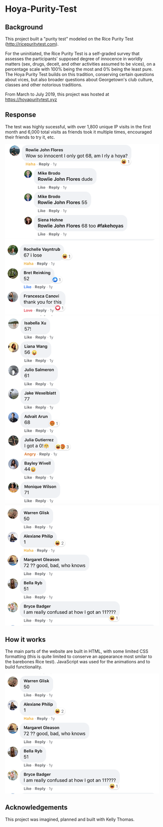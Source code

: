 # Hoya-Purity-Test

## Background
This project built a "purity test" modeled on the Rice Purity Test (http://ricepuritytest.com). 

For the uninitiated, the Rice Purity Test is a self-graded survey that assesses the participants' supposed degree of innocence in worldly matters (sex, drugs, deceit, and other activities assumed to be vices), on a percentage scale with 100% being the most and 0% being the least pure. The Hoya Purity Test builds on this tradition, conserving certain questions about vices, but also broader questions about Georgetown's club culture, classes and other notorious traditions.

From March to July 2019, this project was hosted at https://hoyapuritytest.xyz

## Response 

The test was highly sucessful, with over 1,800 unique IP visits in the first month and 6,000 total visits as friends took it multiple times, encouraged their friends to try it, etc. 

![Image of Facebook Comments](ResponsePhotos/HoyaPurityScreenShot1.png)
![Image of Facebook Comments](ResponsePhotos/HoyaPurityScreenShot2.png)
![Image of Facebook Comments](ResponsePhotos/HoyaPurityScreenShot3.png)
![Image of Facebook Comments](ResponsePhotos/HoyaPurityScreenShot4.png)

## How it works 

The main parts of the website are built in HTML, with some limited CSS formatting (this is quite limited to conserve an appearance most smilar to the barebones Rice test). JavaScript was used for the animations and to build functionality. 

![Image of Purity Test](ResponsePhotos/HoyaPurityScreenShot4.png)

## Acknowledgements
This project was imagined, planned and built with Kelly Thomas. 
